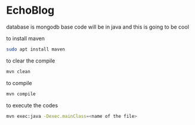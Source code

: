 # EchoBlog
database is mongodb
base code will be in java
and this is going to be cool

to install maven
```bash
sudo apt install maven
```
to clear the compile
```bash
mvn clean
```
to compile
```bash
mvn compile
```
to execute the codes
```bash
mvn exec:java -Dexec.mainClass=<name of the file>
```
